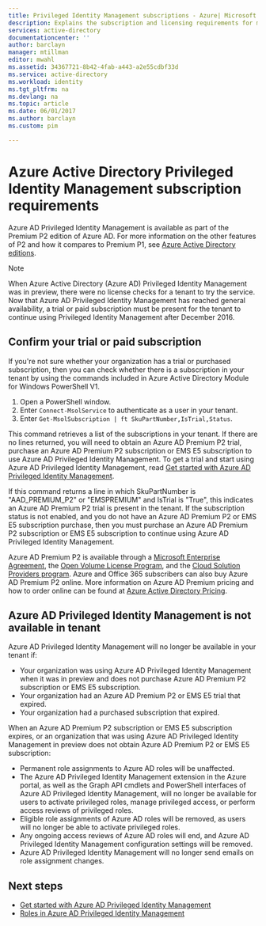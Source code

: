 ```yaml
---
title: Privileged Identity Management subscriptions - Azure| Microsoft Docs
description: Explains the subscription and licensing requirements for managing and using Azure AD Privileged Identity Management in your tenant
services: active-directory
documentationcenter: ''
author: barclayn
manager: mtillman
editor: mwahl
ms.assetid: 34367721-8b42-4fab-a443-a2e55cdbf33d
ms.service: active-directory
ms.workload: identity
ms.tgt_pltfrm: na
ms.devlang: na
ms.topic: article
ms.date: 06/01/2017
ms.author: barclayn
ms.custom: pim

---
```


# Azure Active Directory Privileged Identity Management subscription requirements

Azure AD Privileged Identity Management is available as part of the Premium P2 edition of Azure AD. For more information on the other features of P2 and how it compares to Premium P1, see [Azure Active Directory editions](../active-directory-editions.md).

> [!NOTE]
> When Azure Active Directory (Azure AD) Privileged Identity Management was in preview, there were no license checks for a tenant to try the service.  Now that Azure AD Privileged Identity Management has reached general availability, a trial or paid subscription must be present for the tenant to continue using Privileged Identity Management after December 2016.
  

## Confirm your trial or paid subscription

If you're not sure whether your organization has a trial or purchased subscription, then you can check whether there is a subscription in your tenant by using the commands included in Azure Active Directory Module for Windows PowerShell V1. 
1. Open a PowerShell window.
2. Enter `Connect-MsolService` to authenticate as a user in your tenant.
3. Enter `Get-MsolSubscription | ft SkuPartNumber,IsTrial,Status`.

This command retrieves a list of the subscriptions in your tenant. If there are no lines returned, you will need to obtain an Azure AD Premium P2 trial, purchase an Azure AD Premium P2 subscription or EMS E5 subscription to use Azure AD Privileged Identity Management.  To get a trial and start using Azure AD Privileged Identity Management, read [Get started with Azure AD Privileged Identity Management](../active-directory-privileged-identity-management-getting-started.md).

If this command returns a line in which SkuPartNumber is "AAD_PREMIUM_P2" or "EMSPREMIUM" and IsTrial is "True", this indicates an Azure AD Premium P2 trial is present in the tenant.  If the subscription status is not enabled, and you do not have an Azure AD Premium P2 or EMS E5 subscription purchase, then you must purchase an Azure AD Premium P2 subscription or EMS E5 subscription to continue using Azure AD Privileged Identity Management.

Azure AD Premium P2 is available through a [Microsoft Enterprise Agreement](https://www.microsoft.com/en-us/licensing/licensing-programs/enterprise.aspx), the [Open Volume License Program](https://www.microsoft.com/en-us/licensing/licensing-programs/open-license.aspx), and the [Cloud Solution Providers program](https://partner.microsoft.com/en-US/cloud-solution-provider). Azure and Office 365 subscribers can also buy Azure AD Premium P2 online.  More information on Azure AD Premium pricing and how to order online can be found at [Azure Active Directory Pricing](https://azure.microsoft.com/en-us/pricing/details/active-directory/).

## Azure AD Privileged Identity Management is not available in tenant

Azure AD Privileged Identity Management will no longer be available in your tenant if:
- Your organization was using Azure AD Privileged Identity Management when it was in preview and does not purchase Azure AD Premium P2 subscription or EMS E5 subscription.
- Your organization had an Azure AD Premium P2 or EMS E5 trial that expired.
- Your organization had a purchased subscription that expired.

When an Azure AD Premium P2 subscription or EMS E5 subscription expires, or an organization that was using Azure AD Privileged Identity Management in preview does not obtain Azure AD Premium P2 or EMS E5 subscription:

- Permanent role assignments to Azure AD roles will be unaffected.
- The Azure AD Privileged Identity Management extension in the Azure portal, as well as the Graph API cmdlets and PowerShell interfaces of Azure AD Privileged Identity Management, will no longer be available for users to activate privileged roles, manage privileged access, or perform access reviews of privileged roles.
- Eligible role assignments of Azure AD roles will be removed, as users will no longer be able to activate privileged roles.
- Any ongoing access reviews of Azure AD roles will end, and Azure AD Privileged Identity Management configuration settings will be removed.
- Azure AD Privileged Identity Management will no longer send emails on role assignment changes.

## Next steps

- [Get started with Azure AD Privileged Identity Management](../active-directory-privileged-identity-management-getting-started.md)
- [Roles in Azure AD Privileged Identity Management](../active-directory-privileged-identity-management-roles.md)
